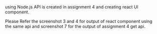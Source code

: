 using Node.js API is created in assignment 4 and creating react UI component.

Please Refer the screenshot 3 and 4 for output of react component using the same api and screenshot 7 for the output of assignment 4 get api.
